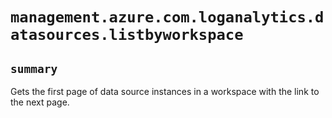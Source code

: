 # `management.azure.com.loganalytics.datasources.listbyworkspace`

## `summary`
Gets the first page of data source instances in a workspace with the link to the next page.


